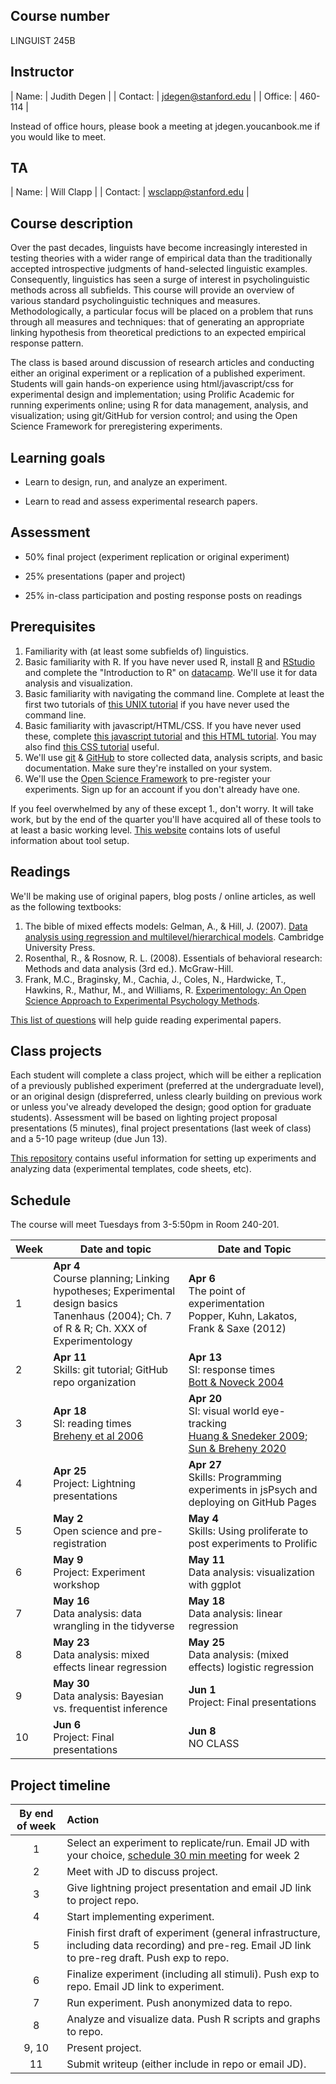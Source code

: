 ## Course number

LINGUIST 245B

## Instructor

| Name:        | Judith Degen           | 
| Contact: | jdegen@stanford.edu  | 
| Office: | 460-114 |

Instead of office hours, please book a meeting at jdegen.youcanbook.me if you would like to meet.

## TA

| Name:        | Will Clapp           | 
| Contact: | wsclapp@stanford.edu  | 



## Course description

Over the past decades, linguists have become increasingly interested in testing theories with a wider range of empirical data than the traditionally accepted introspective judgments of hand-selected linguistic examples. Consequently, linguistics has seen a surge of interest in psycholinguistic methods across all subfields. This course will provide an overview of various standard psycholinguistic techniques and measures. Methodologically, a particular focus will be placed on a problem that runs through all measures and techniques: that of generating an appropriate linking hypothesis from theoretical predictions to an expected empirical response pattern. 

The class is based around discussion of research articles and conducting either an original experiment or a replication of a published experiment. Students will gain hands-on experience using html/javascript/css for experimental design and implementation; using Prolific Academic for running experiments online; using R for data management, analysis, and visualization; using git/GitHub for version control; and using the Open Science Framework for preregistering experiments.

## Learning goals

- Learn to design, run, and analyze an experiment.

- Learn to read and assess experimental research papers.

## Assessment

- 50% final project (experiment replication or original experiment)

- 25% presentations (paper and project)

- 25% in-class participation and posting response posts on readings

## Prerequisites

1. Familiarity with (at least some subfields of) linguistics.
2. Basic familiarity with R. If you have never used R, install [R](https://www.r-project.org/) and [RStudio](https://www.rstudio.com/) and complete the "Introduction to R" on [datacamp](https://www.datacamp.com/home). We'll use it for data analysis and visualization.
3. Basic familiarity with navigating the command line. Complete at least the first two tutorials of [this UNIX tutorial](http://www.ee.surrey.ac.uk/Teaching/Unix/) if you have never used the command line.
4. Basic familiarity with javascript/HTML/CSS. If you have never used these, complete [this javascript tutorial](https://www.codecademy.com/learn/introduction-to-javascript) and [this HTML tutorial](https://www.codecademy.com/learn/learn-html). You may also find [this CSS tutorial](https://www.codecademy.com/learn/learn-css) useful.
5. We'll use [git](https://git-scm.com/) & [GitHub](https://github.com/) to store collected data, analysis scripts, and basic documentation. Make sure they're installed on your system.   
6. We'll use the [Open Science Framework](https://osf.io/) to pre-register your experiments. Sign up for an account if you don't already have one.

If you feel overwhelmed by any of these except 1., don't worry. It will take work, but by the end of the quarter you'll have acquired all of these tools to at least a basic working level. [This website](https://sebschu.com/web-based-experiments/) contains lots of useful information about tool setup.

## Readings

We'll be making use of original papers, blog posts / online articles, as well as the following textbooks:
1. The bible of mixed effects models: Gelman, A., & Hill, J. (2007). [Data analysis using regression and multilevel/hierarchical models](https://canvas.stanford.edu/courses/173623/files/11346488/download). Cambridge University Press.
2. Rosenthal, R., & Rosnow, R. L. (2008). Essentials of behavioral research: Methods and data analysis (3rd ed.). McGraw-Hill.
3. Frank, M.C., Braginsky, M., Cachia, J.,  Coles, N., Hardwicke, T., Hawkins, R., Mathur, M., and Williams, R. [Experimentology: An Open Science Approach to Experimental Psychology Methods](https://experimentology.io/).


[This list of questions](https://canvas.stanford.edu/courses/173623/files/11346473/download) will help guide reading experimental papers.

## Class projects

Each student will complete a class project, which will be either a replication of a previously published experiment (preferred at the undergraduate level), or an original design (dispreferred, unless clearly building on previous work or unless you've already developed the design; good option for graduate students). Assessment will be based on  lighting project proposal presentations (5 minutes), final project presentations (last week of class) and a 5-10 page writeup (due Jun 13). 

[This repository](https://github.com/thegricean/LINGUIST245B) contains useful information for setting up experiments and analyzing data (experimental templates, code sheets, etc). 

## Schedule

The course will meet Tuesdays from 3-5:50pm in Room 240-201.


| Week | Date and topic    |  Date and Topic   |
| ---- | ----------------- | ----------------- |
| 1 | **Apr 4**  <br /> Course planning; Linking hypotheses; Experimental design basics <br /> Tanenhaus (2004); Ch. 7 of R & R; Ch. XXX of Experimentology | **Apr 6**  <br /> The point of experimentation <br /> Popper, Kuhn, Lakatos, Frank & Saxe (2012)|
| 2 | **Apr 11** <br /> Skills: git tutorial; GitHub repo organization |  **Apr 13** <br /> SI: response times  <br />  [Bott & Noveck 2004](https://canvas.stanford.edu/files/11346456/download?download_frd=1) |
| 3 | **Apr 18** <br /> SI: reading times <br />  [Breheny et al 2006](https://canvas.stanford.edu/files/11448809/download?download_frd=1)  | **Apr 20** <br /> SI: visual world eye-tracking <br />  [Huang & Snedeker 2009](https://canvas.stanford.edu/files/11448810/download?download_frd=1); [Sun & Breheny 2020](https://canvas.stanford.edu/files/11448811/download?download_frd=1) |
| 4 | **Apr 25** <br />  Project: Lightning presentations    | **Apr 27** <br />  Skills: Programming experiments in jsPsych and deploying on GitHub Pages|
| 5 | **May 2** <br /> Open science and pre-registration   | **May 4** <br /> Skills: Using proliferate to post experiments to Prolific |
| 6 | **May 9** <br /> Project: Experiment workshop | **May 11** <br /> Data analysis: visualization with ggplot |
| 7 | **May 16** <br /> Data analysis: data wrangling in the tidyverse   | **May 18** <br /> Data analysis: linear regression|
| 8 | **May 23** <br />  Data analysis: mixed effects linear regression | **May 25** <br /> Data analysis: (mixed effects) logistic regression  |
| 9 | **May 30** <br /> Data analysis: Bayesian vs. frequentist inference  | **Jun 1** <br />  Project: Final presentations |
| 10 | **Jun 6** <br /> Project: Final presentations | **Jun 8** <br />  NO CLASS    | 






## Project timeline

| By end of week | Action |
|:--------------:|:----|
| 1 | Select an experiment to replicate/run. Email JD with your choice, [schedule 30 min meeting](https://jdegen.youcanbook.me/) for week 2 |
| 2 | Meet with JD to discuss project. |
| 3 | Give lightning project presentation and email JD link to project repo. |
| 4 | Start implementing experiment. |
| 5 | Finish first draft of experiment (general infrastructure, including data recording) and pre-reg. Email JD link to pre-reg draft. Push exp to repo. |
| 6 | Finalize experiment (including all stimuli). Push exp to repo. Email JD link to experiment. |
| 7 | Run experiment. Push anonymized data to repo. |
| 8 | Analyze and visualize data. Push R scripts and graphs to repo. |
| 9, 10 | Present project. |
| 11 | Submit writeup (either include in repo or email JD). |



<!-- IMPLICATURE 2
huang & snedeker 2009
grodner et al 2010
degen & tanenhaus 2015

breheny et al 2013
 -->

<!-- ALTERNATIVES
fox & katzier focus & implicature
nicole gotzner benz solt -->

